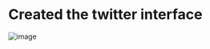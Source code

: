 # Created the twitter interface

![image](https://github.com/joaorodrigues2012/ui-twitter/assets/37009151/4dcee7d5-72df-42f0-83ac-483cbf75a7b6)

